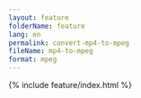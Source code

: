 ```yaml
---
layout: feature
folderName: feature
lang: en
permalink: convert-mp4-to-mpeg
fileName: mp4-to-mpeg
format: mpeg
---
```


 {% include feature/index.html %}